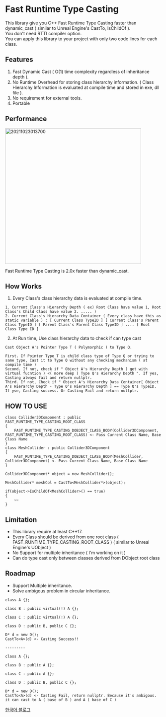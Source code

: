 # Fast Runtime Type Casting

This library give you C++ Fast Runtime Type Casting faster than dynamic_cast ( similar to Unreal Engine's CastTo, IsChildOf ).         
You don't need RTTI compiler option.         
You can apply this library to your project with only two code lines for each class.        

## Features

1. Fast Dynamic Cast ( O(1) time complexity regardless of inheritance depth ).
2. No Runtime Overhead for storing class hierarchy information. ( Class Hierarchy Information is evaluated at compile time and stored in exe, dll file ). 
3. No requirement for external tools.
4. Portable

## Performance

<img width="437" alt="20211023013700" src="https://user-images.githubusercontent.com/33873804/138491569-e507bfb8-be3b-4d3e-989e-54abe565a927.png">

Fast Runtime Type Casting is 2.0x faster than dynamic_cast.

## How Works

1. Every Class's class hierarchy data is evaluated at compile time.
```
1. Current Class's Hierarchy Depth ( ex) Root Class have value 1, Root Class's Child Class have value 2. ..... )
2. Current Class's Hierarchy Data Container ( Every class have this as static variable ) : [ Current Class TypeID ] [ Current Class's Parent Class TypeID ] [ Parent Class's Parent Class TypeID ] .... [ Root Class Type ID ]
```


2. At Run time, Use class hierarchy data to check if can type cast
```
Cast Object A's Pointer Type T ( Polymorphic ) to Type Q.

First. If Pointer Type T is child class type of Type Q or trying to same type, Cast it to Type Q without any checking mechanism ( at compile time )
Second. If not, check if " Object A's Hierarchy Depth ( get with virtual fucntion ) <( more deep ) Type Q's Hierarchy Depth ". If yes, Casting always fail and return nullptr.
Third. If not, Check if " Object A's Hierarchy Data Container[ Object A's Hierarchy Depth - Type Q's Hierarchy Depth ] == Type Q's TypeID. If yse, Casting success. Or Casting Fail and return nullptr.

```

## HOW TO USE
```
class Collider3DComponent : public FAST_RUNTIME_TYPE_CASTING_ROOT_CLASS
{
	FAST_RUNTIME_TYPE_CASTING_DOBJECT_CLASS_BODY(Collider3DComponent, FAST_RUNTIME_TYPE_CASTING_ROOT_CLASS) <- Pass Current Class Name, Base Class Name
}
class MeshCollider : public Collider3DComponent
{
	FAST_RUNTIME_TYPE_CASTING_DOBJECT_CLASS_BODY(MeshCollider, Collider3DComponent) <- Pass Current Class Name, Base Class Name
}

Collider3DComponent* object = new MeshCollider();

MeshCollider* meshCol = CastTo<MeshCollider*>(object);

if(object->IsChildOf<MeshCollider>() == true)
{
	~~
}
```

## Limitation

- This library require at least C++17.
- Every Class should be derived from one root class ( FAST_RUNTIME_TYPE_CASTING_ROOT_CLASS ) ( similar to Unreal Engine's UObject )     
- No Support for multiple inheritance ( I'm working on it )
- Can do type cast only between classes derived from DObject root class   

## Roadmap

- Support Multiple inheritance.
- Solve ambigous problem in circular inheritance.     
```
class A {};

class B : public virtual(!) A {};

class C : public virtual(!) A {};

class D : public B, public C {};

D* d = new D();
CastTo<A>(d) <- Casting Success!!

---------

class A {};

class B : public A {};

class C : public A {};

class D : public B, public C {};

D* d = new D();
CastTo<A>(d) <- Casting Fail, return nullptr. Because it's ambigous. it can cast to A ( base of B ) and A ( base of C )
```


[한국어 블로그](https://sungjjinkang.github.io/computerscience/c++/2021/10/24/fast_dynamic_cast.html)

